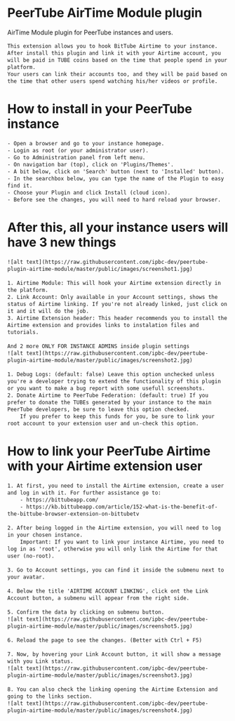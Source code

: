 # PeerTube AirTime Module plugin

AirTime Module plugin for PeerTube instances and users.

    This extension allows you to hook BitTube Airtime to your instance. 
    After install this plugin and link it with your Airtime account, you will be paid in TUBE coins based on the time that people spend in your platform. 
    Your users can link their accounts too, and they will be paid based on the time that other users spend watching his/her videos or profile.

# How to install in your PeerTube instance

    - Open a browser and go to your instance homepage. 
    - Login as root (or your administrator user).
    - Go to Administration panel from left menu.
    - On navigation bar (top), click on 'Plugins/Themes'.
    - A bit below, click on 'Search' button (next to 'Installed' button).
    - In the searchbox below, you can type the name of the Plugin to easy find it.
    - Choose your Plugin and click Install (cloud icon).
    - Before see the changes, you will need to hard reload your browser.

# After this, all your instance users will have 3 new things
    ![alt text](https://raw.githubusercontent.com/ipbc-dev/peertube-plugin-airtime-module/master/public/images/screenshot1.jpg)

    1. Airtime Module: This will hook your Airtime extension directly in the platform.
    2. Link Account: Only available in your Account settings, shows the status of Airtime linking. If you're not already linked, just click on it and it will do the job.
    3. Airtime Extension header: This header recommends you to install the Airtime extension and provides links to instalation files and tutorials.

    And 2 more ONLY FOR INSTANCE ADMINS inside plugin settings
    ![alt text](https://raw.githubusercontent.com/ipbc-dev/peertube-plugin-airtime-module/master/public/images/screenshot2.jpg)

    1. Debug Logs: (default: false) Leave this option unchecked unless you're a developer trying to extend the functionality of this plugin or you want to make a bug report with some usefull screenshots.
    2. Donate Airtime to PeerTube Federation: (default: true) If you prefer to donate the TUBEs generated by your instance to the main PeerTube developers, be sure to leave this option checked.
        If you prefer to keep this funds for you, be sure to link your root account to your extension user and un-check this option.

# How to link your PeerTube Airtime with your Airtime extension user
    1. At first, you need to install the Airtime extension, create a user and log in with it. For further assistance go to: 
        - https://bittubeapp.com/
        - https://kb.bittubeapp.com/article/152-what-is-the-benefit-of-the-bittube-browser-extension-on-bittubetv
    
    2. After being logged in the Airtime extension, you will need to log in your chosen instance. 
        Important: If you want to link your instance Airtime, you need to log in as 'root', otherwise you will only link the Airtime for that user (no-root).

    3. Go to Account settings, you can find it inside the submenu next to your avatar.

    4. Below the title 'AIRTIME ACCOUNT LINKING', click ont the Link Account button, a submenu will appear from the right side.

    5. Confirm the data by clicking on submenu button.
    ![alt text](https://raw.githubusercontent.com/ipbc-dev/peertube-plugin-airtime-module/master/public/images/screenshot5.jpg)

    6. Reload the page to see the changes. (Better with Ctrl + F5)

    7. Now, by hovering your Link Account button, it will show a message with you Link status.
    ![alt text](https://raw.githubusercontent.com/ipbc-dev/peertube-plugin-airtime-module/master/public/images/screenshot3.jpg)

    8. You can also check the linking opening the Airtime Extension and going to the links section.
    ![alt text](https://raw.githubusercontent.com/ipbc-dev/peertube-plugin-airtime-module/master/public/images/screenshot4.jpg)



